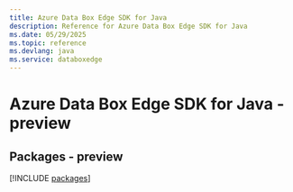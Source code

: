 ```yaml
---
title: Azure Data Box Edge SDK for Java
description: Reference for Azure Data Box Edge SDK for Java
ms.date: 05/29/2025
ms.topic: reference
ms.devlang: java
ms.service: databoxedge
---
```

# Azure Data Box Edge SDK for Java - preview
## Packages - preview
[!INCLUDE [packages](data-box-edge-index.md)]